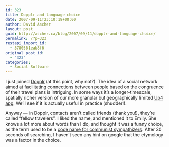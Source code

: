 ```yaml
---
id: 323
title: Dopplr and language choice
date: 2007-09-11T23:10:18+00:00
author: David Ascher
layout: post
guid: http://ascher.ca/blog/2007/09/11/dopplr-and-language-choice/
permalink: /?p=323
restapi_import_id:
  - 5780561eab8f6
original_post_id:
  - "323"
categories:
  - Social Software
---
```

I just joined [Dopplr](http://www.dopplr.com/) (at this point, why not?). The idea of a social network aimed at facilitating connections between people based on the congruence of their travel plans is intriguing. In some ways it&#8217;s a longer-timescale, spatially richer version of our more granular but geographically limited [Up4 app](http://ascher.ca/blog/2007/08/17/a-facebook-story/). We&#8217;ll see if it is actually useful in practice (shudder!).

Anyway &#8212; in Dopplr, contacts aren&#8217;t called friends (thank you!), they&#8217;re called &#8220;fellow travelers&#8221;. I liked the name, and mentioned it to Emily. She knows a lot more about words than I do, and thought it was a funny choice, as the term used to be a [code name for communist sympathizers](http://www.answers.com/fellow+traveler&r=67). After 30 seconds of searching, I haven&#8217;t seen any hint on google that the etymology was a factor in the choice.